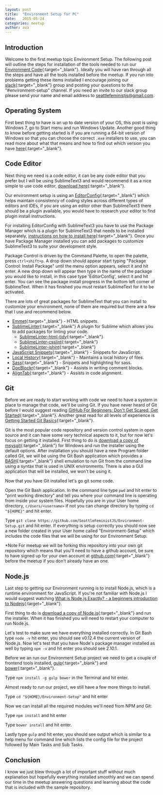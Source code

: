 ```yaml
---
layout: post
title:  "Environment Setup for PC"
date:   2015-05-24
categories: meetup
author: ava
---
```


## Introduction
Welcome to the first meetup topic Environment Setup. The following post will outline the steps for installation of the tools needed to run our [Environment Code](https://github.com/SeattleFeministJS/Environment-Setup){:target="_blank"}. Ideally you will have ran through all the steps and have all the tools installed before the meetup. If you run into problems getting these items installed I encourage joining our [slack](https://seattlefeministjs.slack.com/){:target="_blank"} group and posting your questions to the "#environment-setup" channel. If you need an invite to our slack group please send your name and email address to [seattlefeministjs@gmail.com](mailto:seattlefeministjs@gmail.com).

## Operating System

First best thing to have is an up to date version of your OS, this post is using Windows 7, go to Start menu and run Windows Update. Another good thing to know before getting started is if you are running a 64-bit version of Windows so that you can choose the correct `.exe` installers to use, you can read more about what that means and how to find out which version you have [here](http://windows.microsoft.com/en-us/windows/32-bit-and-64-bit-windows#1TC=windows-7){:target="_blank"}.

## Code Editor

Next thing we need is a code editor, it can be any code editor that you prefer but I will be using SublimeText3 and would recommend it as a nice simple to use code editor, [download here](http://www.sublimetext.com/3){:target="_blank"}.

Our environment setup is using an [EditorConfig](http://editorconfig.org/){:target="_blank"} which helps maintain consistency of coding styles across different types of editors and IDEs, if you are using an editor other than SublimeText3 there should be a plugin available, you would have to research your editor to find plugin install instructions.

For installing EditorConfig with SublimeText3 you have to use the Package Manager which is a plugin for SublimeText3 that needs to be installed separately, [instructions on how to install here](https://packagecontrol.io/installation){:target="_blank"}. Once you have Package Manager installed you can add packages to customize SublimeText3 to suite your development style.

Package Control is driven by the Command Palette, to open the palette, press `ctrl+shift+p`.  A drop down should appear start typing "Package Control: Install Package" until the menu option appears, select it and hit enter. A new drop down will appear then type in the name of the package you would like to install, in this case type 'EditorConfig', select it and hit enter. You can see the package install progress in the bottom left corner of SublimeText. When it has finished you must restart SublimeText for it to be activated.

There are lots of great packages for SublimeText that you can install to customize your environment, none of them are required but there are a few that I use and recommend below.


- [Emmet](http://emmet.io/){:target="_blank"} - HTML snippets.
- [SublimeLinter](http://sublimelinter.readthedocs.org/en/latest/index.html){:target="_blank"} A plugin for Sublime which allows you to add packages for linting your code.
  - [SublimeLinter-html-tidy](https://github.com/SublimeLinter/SublimeLinter-html-tidy){:target="_blank"}
  - [SublimeLinter-csslint](https://github.com/SublimeLinter/SublimeLinter-csslint){:target="_blank"}
  - [SublimeLinter-jshint]( https://github.com/SublimeLinter/SublimeLinter-jshint){:target="_blank"}
- [JavaScript Snippets](https://github.com/jprichardson/sublime-js-snippets){:target="_blank"} - Snippets for JavaScript.
- [Local History](https://github.com/vishr/local-history){:target="_blank"} - Maintains a local history of files.
- [Sass](https://github.com/nathos/sass-textmate-bundle){:target="_blank"} - Snippets and highlighting for sass.
- [DocBlockr](https://github.com/Warin/Sublime/tree/master/DocBlockr){:target="_blank"} - Assists in writing comment blocks.
- [AlignTab](https://github.com/randy3k/AlignTab){:target="_blank"} - Assists in code alignment.

## Git

Before we are ready to start working with code we need to have a system in place to manage that code, we'll be using Git. If you have never heard of Git before I would suggest reading [GitHub For Beginners: Don't Get Scared, Get Started](http://readwrite.com/2013/09/30/understanding-github-a-journey-for-beginners-part-1){:target="_blank"}. Another great read for all levels of experience is [Getting Started Git Basics](https://git-scm.com/book/en/v2/Getting-Started-Git-Basics){:target="_blank"}.

Git is the most popular code repository and version control system in open source and it can have some very technical aspects to it, but for now let's focus on getting it installed. First thing to do is [download a copy of msysgit](http://msysgit.github.io/){:target="_blank"} for Windows and run the installer using the default options. After installation you should have a new Program folder called Git, we will be using the Git Bash application which provides a [BASH](http://en.wikipedia.org/wiki/Bash_%28Unix_shell%29){:target="_blank"} shell emulation to run Git from the command line using a syntax that is used in UNIX environments. There is also a GUI application that will be installed, we won't be using it.

Now that you have Git installed let's go git some code.

Open the Git Bash application. In the command line type `pwd` and hit enter to "print working directory" and tell you where your command line is operating from inside your system files. Hopefully you are in your User home directory, `c/Users/<username>` if not you can change directory by typing `cd "${HOME}"` and hit enter.


Type `git clone https://github.com/SeattleFeministJS/Environment-Setup.git` and hit enter. If everything is setup correctly you should now see a new folder created in your User home called "Environment-Setup" which includes the code files that we will be using for our Environment Setup.

*Note For meetup we will be forking this repository into your own git repository which means that you'll need to have a github account, be sure to have signed up for your own account at [github.com](https://github.com/){:target="_blank"} before the meetup if you don't already have an one.


## Node.js

Last step to getting our Environment running is to install Node.js, which is a runtime environment for JavaScript. If you're not familiar with Node.js I would suggest watching [What is Node.js Exactly? - a beginners introduction to Nodejs](https://www.youtube.com/watch?v=pU9Q6oiQNd0){:target="_blank"}.

First thing to do is [download a copy of Node.js](https://nodejs.org/download/){:target="_blank"} and run the installer. When it has finished you will need to restart your computer to run Node.js.

Let's test to make sure we have everything installed correctly. In Git Bash type `node -v` hit enter, you should see v0.12.4 the current version of Node.js. Now let's test that you have Node's package manager installed as well by typing `npm -v` and hit enter you should see 2.10.1.

Before we an run our Environment Setup project we need to get a couple of frontend tools installed, [gulp](http://gulpjs.com/){:target="_blank"} and [bower](http://bower.io/){:target="_blank"}.

  Type `npm install -g gulp bower` in the Terminal and hit enter.

Almost ready to run our project, we still have a few more things to install.

  Type `cd "${HOME}/Environment-Setup"` and hit enter

Now we can install all the required modules we'll need from NPM and Git:

Type `npm install` and hit enter

Type `bower install` and hit enter.

Lastly type `gulp` and hit enter, you should see output which is similar to a help menu for command line which lists the config file for the project followed by Main Tasks and Sub Tasks.



## Conclusion

I know we just blew through a lot of important stuff without much explanation but hopefully everything installed smoothly and we can spend our time in the meetup answering questions and learning about the code that is included with the sample repository.


